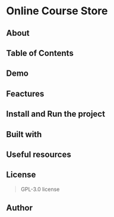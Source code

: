 # Online Course Store

## About

## Table of Contents

## Demo

## Feactures

## Install and Run the project

## Built with

## Useful resources

## License

  > GPL-3.0 license

## Author
